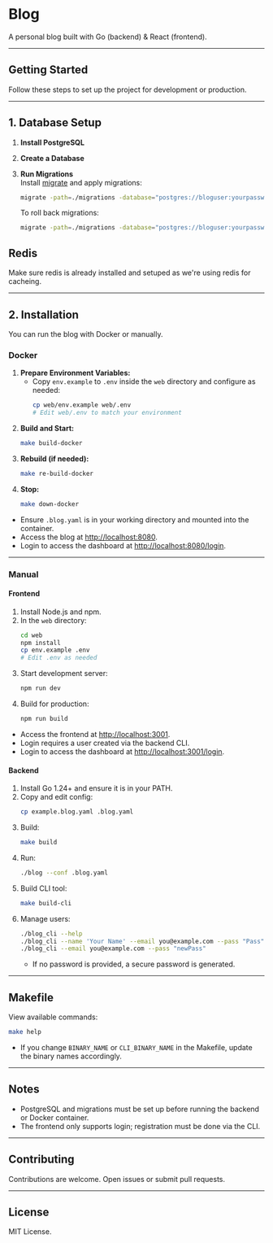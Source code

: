 # Blog

A personal blog built with Go (backend) & React (frontend).

---

## Getting Started

Follow these steps to set up the project for development or production.

---

## 1. Database Setup

1. **Install PostgreSQL**

2. **Create a Database**

3. **Run Migrations**  
   Install [migrate](https://github.com/golang-migrate/migrate) and apply migrations:
   ```bash
   migrate -path=./migrations -database="postgres://bloguser:yourpassword@localhost:5432/blogdb?sslmode=disable" up
   ```
   To roll back migrations:
   ```bash
   migrate -path=./migrations -database="postgres://bloguser:yourpassword@localhost:5432/blogdb?sslmode=disable" down
   ```

## Redis
Make sure redis is already installed and setuped as we're using redis for cacheing.

---

## 2. Installation

You can run the blog with Docker or manually.

### Docker

1. **Prepare Environment Variables:**  
   - Copy `env.example` to `.env` inside the `web` directory and configure as needed:
     ```bash
     cp web/env.example web/.env
     # Edit web/.env to match your environment
     ```
2. **Build and Start:**
   ```bash
   make build-docker
   ```
3. **Rebuild (if needed):**
   ```bash
   make re-build-docker 
   ```
4. **Stop:**
   ```bash
   make down-docker
   ```
- Ensure `.blog.yaml` is in your working directory and mounted into the container.
- Access the blog at [http://localhost:8080](http://localhost:8080).
- Login to access the dashboard at [http://localhost:8080/login](http://localhost:8080/login).

---

### Manual

#### Frontend

1. Install Node.js and npm.
2. In the `web` directory:
   ```bash
   cd web
   npm install
   cp env.example .env
   # Edit .env as needed
   ```
3. Start development server:
   ```bash
   npm run dev
   ```
4. Build for production:
   ```bash
   npm run build
   ```
- Access the frontend at [http://localhost:3001](http://localhost:3001).
- Login requires a user created via the backend CLI.
- Login to access the dashboard at [http://localhost:3001/login](http://localhost:3001/login).


#### Backend

1. Install Go 1.24+ and ensure it is in your PATH.
2. Copy and edit config:
   ```bash
   cp example.blog.yaml .blog.yaml
   ```
3. Build:
   ```bash
   make build
   ```
4. Run:
   ```bash
   ./blog --conf .blog.yaml
   ```
5. Build CLI tool:
   ```bash
   make build-cli
   ```
6. Manage users:
   ```bash
   ./blog_cli --help
   ./blog_cli --name 'Your Name' --email you@example.com --pass "Pass"
   ./blog_cli --email you@example.com --pass "newPass"
   ```
   - If no password is provided, a secure password is generated.

---

## Makefile

View available commands:
```bash
make help
```
- If you change `BINARY_NAME` or `CLI_BINARY_NAME` in the Makefile, update the binary names accordingly.

---

## Notes

- PostgreSQL and migrations must be set up before running the backend or Docker container.
- The frontend only supports login; registration must be done via the CLI.

---

## Contributing

Contributions are welcome. Open issues or submit pull requests.

---

## License

MIT License.
